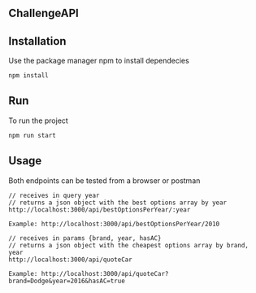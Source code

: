 ## ChallengeAPI

## Installation

Use the package manager npm to install dependecies

```bash
npm install
```

## Run

To run the project

```bash
npm run start
```

## Usage

Both endpoints can be tested from a browser or postman

```
// receives in query year
// returns a json object with the best options array by year 
http://localhost:3000/api/bestOptionsPerYear/:year

Example: http://localhost:3000/api/bestOptionsPerYear/2010

// receives in params {brand, year, hasAC}
// returns a json object with the cheapest options array by brand, year 
http://localhost:3000/api/quoteCar

Example: http://localhost:3000/api/quoteCar?brand=Dodge&year=2016&hasAC=true
```
